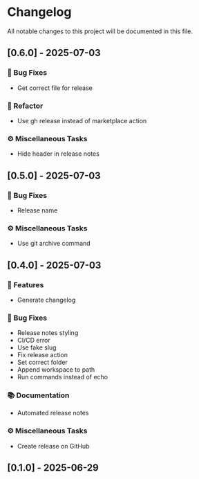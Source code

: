 # Changelog

All notable changes to this project will be documented in this file.

## [0.6.0] - 2025-07-03

### 🐛 Bug Fixes

- Get correct file for release

### 🚜 Refactor

- Use gh release instead of marketplace action

### ⚙️  Miscellaneous Tasks

- Hide header in release notes

## [0.5.0] - 2025-07-03

### 🐛 Bug Fixes

- Release name

### ⚙️  Miscellaneous Tasks

- Use git archive command

## [0.4.0] - 2025-07-03

### 🚀 Features

- Generate changelog

### 🐛 Bug Fixes

- Release notes styling
- CI/CD error
- Use fake slug
- Fix release action
- Set correct folder
- Append workspace to path
- Run commands instead of echo

### 📚 Documentation

- Automated release notes

### ⚙️  Miscellaneous Tasks

- Create release on GitHub

## [0.1.0] - 2025-06-29


